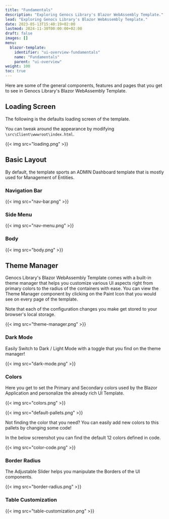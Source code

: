 ```yaml
---
title: "Fundamentals"
description: "Exploring Genocs Library's Blazor WebAssembly Template."
lead: "Exploring Genocs Library's Blazor WebAssembly Template."
date: 2023-05-13T15:40:19+02:00
lastmod: 2024-11-30T00:00:00+02:00
draft: false
images: []
menu:
  blazor-template:
    identifier: "ui-overview-fundamentals"
    name: "Fundamentals"
    parent: "ui-overview"
weight: 100
toc: true
---
```


Here are some of the general components, features and pages that you get to see in Genocs Library's Blazor WebAssembly Template.

## Loading Screen

The following is the defaults loading screen of the template.

You can tweak around the appearance by modifying `\src\Client\wwwroot\index.html`.

{{< img src="loading.png" >}}

## Basic Layout

By default, the template sports an ADMIN Dashboard template that is mostly used for Management of Entities.

### Navigation Bar

{{< img src="nav-bar.png" >}}

### Side Menu

{{< img src="nav-menu.png" >}}

### Body

{{< img src="body.png" >}}

## Theme Manager

Genocs Library's Blazor WebAssembly Template comes with a built-in theme manager that helps you customize various UI aspects right from primary colors to the radius of the containers with ease. You can view the Theme Manager component by clicking on the Paint Icon that you would see on every page of the template.

Note that each of the configuration changes you make get stored to your browser's local storage.

{{< img src="theme-manager.png" >}}

### Dark Mode

Easily Switch to Dark / Light Mode with a toggle that you find on the theme manager!

{{< img src="dark-mode.png" >}}

### Colors

Here you get to set the Primary and Secondary colors used by the Blazor Application and personalize the already rich UI Template.

{{< img src="colors.png" >}}

{{< img src="default-pallets.png" >}}

Not finding the color that you need? You can easily add new colors to this pallets by changing some code!

In the below screenshot you can find the default 12 colors defined in code.

{{< img src="color-code.png" >}}

### Border Radius

The Adjustable Slider helps you manipulate the Borders of the UI components.

{{< img src="border-radius.png" >}}

### Table Customization

{{< img src="table-customization.png" >}}

